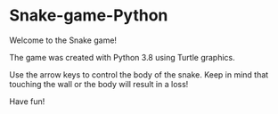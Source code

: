 # Snake-game-Python

Welcome to the Snake game!

The game was created with Python 3.8 using Turtle graphics. 

Use the arrow keys to control the body of the snake. Keep in mind that touching the wall or the body will result in a loss!

Have fun!
